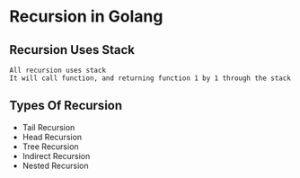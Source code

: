 # Recursion in Golang

## Recursion Uses Stack
```
All recursion uses stack
It will call function, and returning function 1 by 1 through the stack
```

## Types Of Recursion
- Tail Recursion
- Head Recursion
- Tree Recursion
- Indirect Recursion
- Nested Recursion
